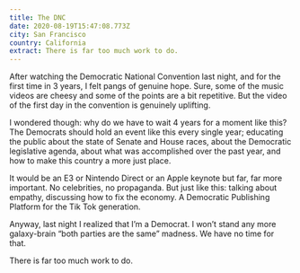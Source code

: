 ```yaml
---
title: The DNC
date: 2020-08-19T15:47:08.773Z
city: San Francisco
country: California
extract: There is far too much work to do.
---
```

After watching the Democratic National Convention last night, and for the first time in 3 years, I felt pangs of genuine hope. Sure, some of the music videos are cheesy and some of the points are a bit repetitive. But the video of the first day in the convention is genuinely uplifting. 

I wondered though: why do we have to wait 4 years for a moment like this? The Democrats should hold an event like this every single year; educating the public about the state of Senate and House races, about the Democratic legislative agenda, about what was accomplished over the past year, and how to make this country a more just place.

It would be an E3 or Nintendo Direct or an Apple keynote but far, far more important. No celebrities, no propaganda. But just like this: talking about empathy, discussing how to fix the economy. A Democratic Publishing Platform for the Tik Tok generation.

Anyway, last night I realized that I’m a Democrat. I won’t stand any more galaxy-brain “both parties are the same” madness. We have no time for that. 

There is far too much work to do.